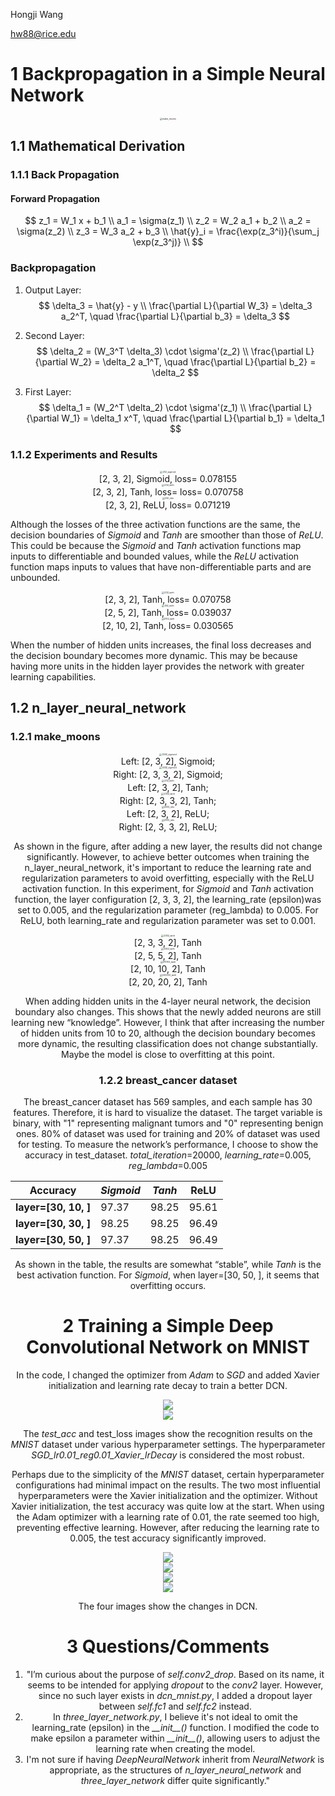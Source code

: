 Hongji Wang

hw88@rice.edu

# 1 Backpropagation in a Simple Neural Network

<center><img src="./img_results/make_moons.png" alt="make_moons" style="zoom: 25%;" /></center>   

## 1.1 Mathematical Derivation

### 1.1.1 Back Propagation

#### Forward Propagation

$$
z_1 = W_1 x + b_1 \\
a_1 = \sigma(z_1) \\
z_2 = W_2 a_1 + b_2  \\
a_2 = \sigma(z_2)  \\
z_3 = W_3 a_2 + b_3  \\
\hat{y}_i = \frac{\exp(z_3^i)}{\sum_j \exp(z_3^j)}  \\
$$

### Backpropagation

1. Output Layer:
   $$
   \delta_3 = \hat{y} - y \\
   \frac{\partial L}{\partial W_3} = \delta_3 a_2^T, \quad \frac{\partial L}{\partial b_3} = \delta_3
   $$
   
2. Second Layer:
   $$
   \delta_2 = (W_3^T \delta_3) \cdot \sigma'(z_2) \\
   \frac{\partial L}{\partial W_2} = \delta_2 a_1^T, \quad \frac{\partial L}{\partial b_2} = \delta_2
   $$
   
   
3. First Layer:
   $$
   \delta_1 = (W_2^T \delta_2) \cdot \sigma'(z_1) \\
   \frac{\partial L}{\partial W_1} = \delta_1 x^T, \quad \frac{\partial L}{\partial b_1} = \delta_1
   $$

### 1.1.2 Experiments and Results

<center> <img src="./img_results/232_sigmoid.png" alt="232_sigmoid" style="zoom:25%;" /></center>

<center>[2, 3, 2], Sigmoid, loss= 0.078155</center>

 <center><img src="./img_results/232_tanh.png" alt="232_tanh" style="zoom:25%;" /></center>

<center>[2, 3, 2], Tanh, loss= loss= 0.070758</center>

 <center><img src="./img_results/232_relu.png" alt="232_relu" style="zoom:25%;" /></center>

<center>[2, 3, 2], ReLU, loss= 0.071219</center>

Although the losses of the three activation functions are the same, the decision boundaries of *Sigmoid* and *Tanh* are smoother than those of *ReLU*. This could be because the *Sigmoid* and *Tanh* activation functions map inputs to differentiable and bounded values, while the *ReLU* activation function maps inputs to values that have non-differentiable parts and are unbounded.

<center><img src="./img_results/232_tanh.png" alt="232_tanh" style="zoom:25%;" /></center>

<center>[2, 3, 2], Tanh, loss= 0.070758</center>

<center><img src="./img_results/252_tanh.png" alt="252_tanh" style="zoom:25%;" /></center>

<center>[2, 5, 2], Tanh, loss= 0.039037</center>

<center><img src="./img_results/2102_tanh.png" alt="2102_tanh" style="zoom:25%;" /></center>

<center>[2, 10, 2], Tanh, loss= 0.030565</center>

When the number of hidden units increases, the final loss decreases and the decision boundary becomes more dynamic. This may be because having more units in the hidden layer provides the network with greater learning capabilities.

## 1.2 n_layer_neural_network

### 1.2.1 make_moons

<center><img src="./img_results/232_sigmoid.png" alt="2332_sigmoid" style="zoom:25%;" /></center>

<center>Left: [2, 3, 2], Sigmoid;</center>

<center><img src="./img_results/2332_sigmoid.png" alt="2332_sigmoid" style="zoom:25%;" /></center>

<center>Right: [2, 3, 3, 2], Sigmoid;</center>

<center><img src="./img_results/232_tanh.png" alt="232_tanh" style="zoom:25%;" /></center>

<center>Left: [2, 3, 2], Tanh;</center>

<center><img src="./img_results/2332_tanh.png" alt="2332_tanh" style="zoom:25%;" /></center>

<center>Right: [2, 3, 3, 2], Tanh;</center>

<center><img src="./img_results/232_relu.png" alt="2332_relu" style="zoom:25%;" />

<center>Left: [2, 3, 2], ReLU;</center>

<center><img src="./img_results/2332_relu.png" alt="2332_relu" style="zoom:25%;" /></center>

<center>Right: [2, 3, 3, 2], ReLU;</center>

As shown in the figure, after adding a new layer, the results did not change significantly. However, to achieve better outcomes when training the n_layer_neural_network, it's important to reduce the learning rate and regularization parameters to avoid overfitting, especially with the ReLU activation function. In this experiment, for *Sigmoid* and *Tanh* activation function, the layer configuration [2, 3, 3, 2], the learning_rate (epsilon)was set to 0.005, and the regularization parameter (reg_lambda) to 0.005. For ReLU, both learning_rate and regularization parameter was set to 0.001.

<center><img src="./img_results/2332_tanh.png" alt="2332_tanh" style="zoom:25%;" /></center>

<center>[2, 3, 3, 2], Tanh</center>

<center><img src="./img_results/2552_tanh.png" alt="2552_tanh" style="zoom:25%;" /></center>

<center>[2, 5, 5, 2], Tanh</center>

<center><img src="./img_results/210102_tanh.png" alt="210102_tanh" style="zoom:25%;" /></center>

<center>[2, 10, 10, 2], Tanh</center>

<center><img src="./img_results/220202_tanh.png" alt="220202_tanh" style="zoom:25%;" /></center>

<center>[2, 20, 20, 2], Tanh</center>

When adding hidden units in the 4-layer neural network, the decision boundary also changes. This shows that the newly added neurons are still learning new “knowledge”. However, I think that after increasing the number of hidden units from 10 to 20, although the decision boundary becomes more dynamic, the resulting classification does not change substantially. Maybe the model is close to overfitting at this point.

### 1.2.2 breast_cancer dataset

The breast_cancer dataset has 569 samples, and each sample has 30 features. Therefore, it is hard to visualize the dataset. The target variable is binary, with "1" representing malignant tumors and "0" representing benign ones. 80% of dataset was used for training and 20% of dataset was used for testing. To measure the network’s performance, I choose to show the accuracy in test_dataset. *total_iteration*=20000, *learning_rate*=0.005, *reg_lambda*=0.005

| **Accuracy**         | ***Sigmoid*** | ***Tanh*** | **ReLU** |
| -------------------- | ------------- | ---------- | -------- |
| **layer=[30, 10, ]** | 97.37         | 98.25      | 95.61    |
| **layer=[30, 30, ]** | 98.25         | 98.25      | 96.49    |
| **layer=[30, 50, ]** | 97.37         | 98.25      | 96.49    |

As shown in the table, the results are somewhat “stable”, while *Tanh* is the best activation function. For *Sigmoid*, when layer=[30, 50, ], it seems that overfitting occurs.

# 2 Training a Simple Deep Convolutional Network on MNIST

In the code, I  changed the optimizer from *Adam* to *SGD* and added Xavier initialization and learning rate decay to train a better DCN.

<center><img src=./img_results/DCN_testacc.png></center>

<center><img src=./img_results/DCN_testloss.png></center>

The *test_acc* and test_loss images show the recognition results on the *MNIST* dataset under various hyperparameter settings. The hyperparameter *SGD_lr0.01_reg0.01_Xavier_lrDecay* is considered the most robust. 

Perhaps due to the simplicity of the *MNIST* dataset, certain hyperparameter configurations had minimal impact on the results. The two most influential hyperparameters were the Xavier initialization and the optimizer. Without Xavier initialization, the test accuracy was quite low at the start. When using the Adam optimizer with a learning rate of 0.01, the rate seemed too high, preventing effective learning. However, after reducing the learning rate to 0.005, the test accuracy significantly improved.

<center><img src=./img_results/conv1.png></center>

<center><img src=./img_results/conv2.png></center>

<center><img src=./img_results/fc1.png></center>

<center><img src=./img_results/fc2.png></center>

The four images show the changes in DCN.

# 3 Questions/Comments

1. "I’m curious about the purpose of *self.conv2_drop*. Based on its name, it seems to be intended for applying *dropout* to the *conv2* layer. However, since no such layer exists in *dcn_mnist.py*, I added a dropout layer between *self.fc1* and *self.fc2* instead.
2. In *three_layer_network.py*, I believe it's not ideal to omit the learning_rate (epsilon) in the *\_\_init\_\_()* function. I modified the code to make epsilon a parameter within *\_\_init\__(\)*, allowing users to adjust the learning rate when creating the model.
3. I'm not sure if having *DeepNeuralNetwork* inherit from *NeuralNetwork* is appropriate, as the structures of *n_layer_neural_network* and *three_layer_network* differ quite significantly."